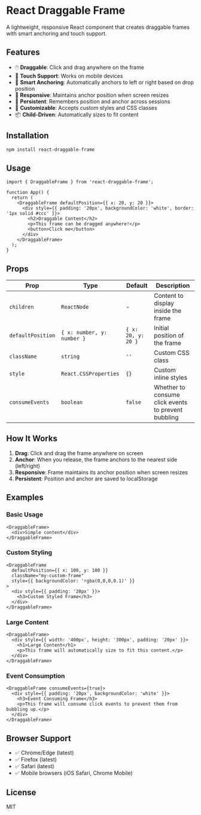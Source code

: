 # React Draggable Frame

A lightweight, responsive React component that creates draggable frames with smart anchoring and touch support.

## Features

- 🖱️ **Draggable**: Click and drag anywhere on the frame
- 📱 **Touch Support**: Works on mobile devices
- 🎯 **Smart Anchoring**: Automatically anchors to left or right based on drop position
- 📐 **Responsive**: Maintains anchor position when screen resizes
- 💾 **Persistent**: Remembers position and anchor across sessions
- 🎨 **Customizable**: Accepts custom styles and CSS classes
- 📦 **Child-Driven**: Automatically sizes to fit content

## Installation

```bash
npm install react-draggable-frame
```

## Usage

```tsx
import { DraggableFrame } from 'react-draggable-frame';

function App() {
  return (
    <DraggableFrame defaultPosition={{ x: 20, y: 20 }}>
      <div style={{ padding: '20px', backgroundColor: 'white', border: '1px solid #ccc' }}>
        <h2>Draggable Content</h2>
        <p>This frame can be dragged anywhere!</p>
        <button>Click me</button>
      </div>
    </DraggableFrame>
  );
}
```

## Props

| Prop | Type | Default | Description |
|------|------|---------|-------------|
| `children` | `ReactNode` | - | Content to display inside the frame |
| `defaultPosition` | `{ x: number, y: number }` | `{ x: 20, y: 20 }` | Initial position of the frame |
| `className` | `string` | `''` | Custom CSS class |
| `style` | `React.CSSProperties` | `{}` | Custom inline styles |
| `consumeEvents` | `boolean` | `false` | Whether to consume click events to prevent bubbling |

## How It Works

1. **Drag**: Click and drag the frame anywhere on screen
2. **Anchor**: When you release, the frame anchors to the nearest side (left/right)
3. **Responsive**: Frame maintains its anchor position when screen resizes
4. **Persistent**: Position and anchor are saved to localStorage

## Examples

### Basic Usage
```tsx
<DraggableFrame>
  <div>Simple content</div>
</DraggableFrame>
```

### Custom Styling
```tsx
<DraggableFrame 
  defaultPosition={{ x: 100, y: 100 }}
  className="my-custom-frame"
  style={{ backgroundColor: 'rgba(0,0,0,0.1)' }}
>
  <div style={{ padding: '20px' }}>
    <h3>Custom Styled Frame</h3>
  </div>
</DraggableFrame>
```

### Large Content
```tsx
<DraggableFrame>
  <div style={{ width: '400px', height: '300px', padding: '20px' }}>
    <h1>Large Content</h1>
    <p>This frame will automatically size to fit this content.</p>
  </div>
</DraggableFrame>
```

### Event Consumption
```tsx
<DraggableFrame consumeEvents={true}>
  <div style={{ padding: '20px', backgroundColor: 'white' }}>
    <h3>Event Consuming Frame</h3>
    <p>This frame will consume click events to prevent them from bubbling up.</p>
  </div>
</DraggableFrame>
```

## Browser Support

- ✅ Chrome/Edge (latest)
- ✅ Firefox (latest)
- ✅ Safari (latest)
- ✅ Mobile browsers (iOS Safari, Chrome Mobile)

## License

MIT
